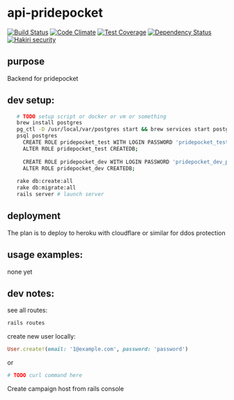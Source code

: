 # api-pridepocket

[![Build Status](https://travis-ci.org/pridePocketDev/api-pridepocket.svg?branch=master)](https://travis-ci.org/pridePocketDev/api-pridepocket)
[![Code Climate](https://codeclimate.com/github/pridePocketDev/api-pridepocket/badges/gpa.svg)](https://codeclimate.com/github/pridePocketDev/api-pridepocket)
[![Test Coverage](https://codeclimate.com/github/pridePocketDev/api-pridepocket/badges/coverage.svg)](https://codeclimate.com/github/pridePocketDev/api-pridepocket/coverage)
[![Dependency Status](https://gemnasium.com/pridePocketDev/api-pridepocket.svg)](https://gemnasium.com/pridePocketDev/api-pridepocket)
[![Hakiri security](https://hakiri.io/github/pridePocketDev/api-pridepocket/master.svg)](https://hakiri.io/github/pridePocketDev/api-pridepocket/master)

## purpose

Backend for pridepocket

## dev setup:

```bash
   # TODO setup script or docker or vm or something  
   brew install postgres
   pg_ctl -D /usr/local/var/postgres start && brew services start postgresql
   psql postgres
     CREATE ROLE pridepocket_test WITH LOGIN PASSWORD 'pridepocket_test_pass'
     ALTER ROLE pridepocket_test CREATEDB;  
     
     CREATE ROLE pridepocket_dev WITH LOGIN PASSWORD 'pridepocket_dev_pass';
     ALTER ROLE pridepocket_dev CREATEDB;  
   
   rake db:create:all
   rake db:migrate:all
   rails server # launch server
```

## deployment

The plan is to deploy to heroku with cloudflare or similar for ddos protection

## usage examples:

none yet

## dev notes:

see all routes:

```bash
rails routes
```

create new user locally:

```ruby
User.create!(email: '1@example.com', password: 'password')
```

or

```bash
# TODO curl command here
```

Create campaign host from rails console

```ruby

```
 
